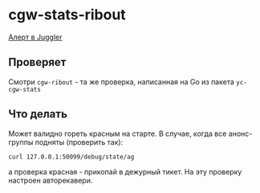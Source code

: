 # cgw-stats-ribout
[Алерт в Juggler](https://juggler.yandex-team.ru/aggregate_checks/?project=&query=service%3Dcgw-stats-ribout)

## Проверяет
Смотри `cgw-ribout` - та же проверка, написанная на Go из пакета `yc-cgw-stats`

## Что делать
Может валидно гореть красным на старте. В случае, когда все анонс-группы подняты (проверить так):
```
curl 127.0.0.1:50099/debug/state/ag
```
а проверка красная - прикопай в дежурный тикет. На эту проверку настроен авторекавери.
